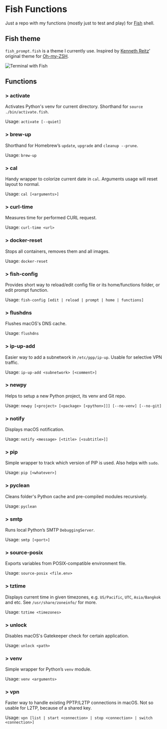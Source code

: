 # Fish Functions
Just a repo with my functions (mostly just to test and play) for [Fish](http://fishshell.com) shell.

## Fish theme
`fish_prompt.fish` is a theme I currently use. Inspired by [Kenneth Reitz](https://github.com/kennethreitz)’ original theme for [Oh-my-ZSH](https://github.com/robbyrussell/oh-my-zsh).

![Terminal with Fish](https://user-images.githubusercontent.com/278423/27943158-783e5b80-62e5-11e7-863b-053dd9d897ab.png)

## Functions

### > activate
Activates Python's venv for current directory. Shorthand for `source ./bin/activate.fish`.

Usage: `activate [--quiet]`

### > brew-up
Shorthand for Homebrew’s `update`, `upgrade` and `cleanup --prune`.

Usage: `brew-up`

### > cal
Handy wrapper to colorize current date in `cal`. Arguments usage will reset layout to normal.

Usage: `cal [<arguments>]`

### > curl-time
Measures time for performed CURL request.

Usage: `curl-time <url>`

### > docker-reset
Stops all containers, removes them and all images.

Usage: `docker-reset`

### > fish-config
Provides short way to reload/edit config file or its home/functions folder, or edit prompt function.

Usage: `fish-config [edit | reload | prompt | home | functions]`

### > flushdns
Flushes macOS's DNS cache.

Usage: `flushdns`

### > ip-up-add
Easier way to add a subnetwork in `/etc/ppp/ip-up`. Usable for selective VPN traffic.

Usage: `ip-up-add <subnetwork> [<comment>]`

### > newpy
Helps to setup a new Python project, its venv and Git repo.

Usage: `newpy [<project> [<package> [<python>]]] [--no-venv] [--no-git]`

### > notify
Displays macOS notification.

Usage: `notify <message> [<title> [<subtitle>]]`

### > pip
Simple wrapper to track which version of PIP is used. Also helps with `sudo`.

Usage: `pip [<whatever>]`

### > pyclean
Cleans folder's Python cache and pre-compiled modules recursively.

Usage: `pyclean`

### > smtp
Runs local Python’s SMTP ``DebuggingServer``.

Usage: `smtp [<port>]`

### > source-posix
Exports variables from POSIX-compatible environment file.

Usage: `source-posix <file.env>`

### > tztime
Displays current time in given timezones, e.g. `US/Pacific`, `UTC`, `Asia/Bangkok` and etc. See `/usr/share/zoneinfo/` for more.

Usage: `tztime <timezones>`

### > unlock
Disables macOS's Gatekeeper check for certain application.

Usage: `unlock <path>`

### > venv
Simple wrapper for Python’s `venv` module.

Usage: `venv <arguments>`

### > vpn
Faster way to handle existing PPTP/L2TP connections in macOS. Not so usable for L2TP, because of a shared key.

Usage: `vpn [list | start <connection> | stop <connection> | switch <connection>]`
